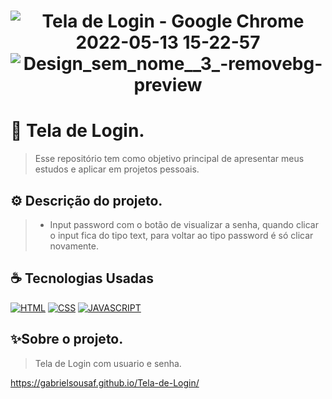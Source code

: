 <h1 align="center" width:100%>

![Tela de Login - Google Chrome 2022-05-13 15-22-57](https://user-images.githubusercontent.com/97768716/168344616-be19c049-ce4f-4bb8-bb84-2bbae9e2f8a5.gif)
![Design_sem_nome__3_-removebg-preview](https://user-images.githubusercontent.com/97768716/172182008-831e95f3-45d4-4630-9e1b-74fd51e623e1.png)

  
  # 📱 Tela de Login.
> Esse repositório tem como objetivo principal de apresentar meus estudos e aplicar em projetos pessoais.


## ⚙ Descrição do projeto.
> * Input password com o botão de visualizar a senha, quando clicar o input fica do tipo text, para voltar ao tipo password é só clicar novamente.



## ☕ Tecnologias Usadas

[![HTML](https://img.shields.io/badge/html%20-%23323330.svg?&style=for-the-badge&logo=html&logoColor=black&color=FF8000)](#)
[![CSS](https://img.shields.io/badge/css%20-%23323330.svg?&style=for-the-badge&logo=css&logoColor=black&color=2E64FE)](#)
[![JAVASCRIPT](https://img.shields.io/badge/javascript%20-%23323330.svg?&style=for-the-badge&logo=css&logoColor=black&color=FFFF00)](#)

## ✨Sobre o projeto.
> Tela de Login com usuario e senha.

https://gabrielsousaf.github.io/Tela-de-Login/




